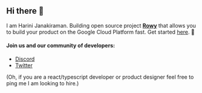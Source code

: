 ## Hi there 👋

I am Harini Janakiraman. Building open source project **[Rowy](https://github.com/RowyIO/rowy)** that allows you to build your product on the Google Cloud Platform fast. Get started [here](http://rowy.io). 🙌

#### Join us and our community of developers: 
- [Discord](https://discord.gg/B8yAD5PDX4)
- [Twitter](https://twitter.com/RowyIO)

<!-- <img src = "https://user-images.githubusercontent.com/307298/126592760-53dc3218-0830-4ae8-a5a5-a038f7c91068.png" > -->

(Oh, if you are a react/typescript developer or product designer feel free to ping me I am looking to hire.)
